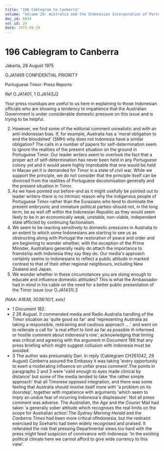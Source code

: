 ```yaml
---
title: "196 Cablegram to Canberra"
volume: "Volume 20: Australia and the Indonesian Incorporation of Portuguese Timor, 1974-1976"
doc_id: 8034
vol_id: 20
date: 1975-08-28
---
```


# 196 Cablegram to Canberra

Jakarta, 28 August 1975

O.JA1499 CONFIDENTIAL PRIORITY

Portuguese Timor: Press Reports

Ref O.JA1401, 1 O.JA143J2

Your press roundups are useful to us here in explaining to those Indonesian officials who are showing a tendency to impatience that the Australian Government is under considerable domestic pressure on this issue and is trying to be helpful.

  2. However, we find some of the editorial comment unrealistic and with an anti-Indonesian bias. If, for example, Australia has a 'moral obligation to end the bloodshed' (SMH) why does not Indonesia have a similar obligation? The calls in a number of papers for self-determination seem to ignore the realities of the present situation on the ground in Portuguese Timor. Our leader writers seem to overlook the fact that a proper act of self-determination has never been held in any Portuguese colony yet and it would seem highly improbable that one would be held in Macao yet it is demanded for Timor in a state of civil war. While we support the principle, we do not consider that the principle itself can be divorced from the realities of Portuguese decolonisation generally and the present situation in Timor.
  3. As we have pointed out before-and as it might usefully be pointed out to leader writers-there is no intrinsic reason why the indigenous people of Portuguese Timor-rather than the Eurasians who tend to dominate the present embryonic and immature political parties-should not, in the long term, be as well off within the Indonesian Republic as they would seem likely to be in an economically weak, unstable, non-viable, independent state afflicted by continuing factionalism.
  4. We seem to be reacting sensitively to domestic pressures in Australia to an extent to which some Indonesians are starting to see us as obstructing along with Portugal the restoration of peace and order and are beginning to wonder whether, with the exception of the Prime Minister, Australians generally really do attach the importance to friendship with Indonesia they say they do. Our media's approach certainly seems to Indonesians to reflect a public attitude in marked contrast to that of their other regional neighbours, including New Zealand and Japan.
  5. We wonder whether in these circumstances you are doing enough to educate and influence domestic attitudes? This is what the Ambassador had in mind in his cable on the need for a better public presentation of the Timor issue (our O.JA1431).3



_[NAA: A1838, 3038/10/1, xxix]_

  * 1 Document 182. 
  * 2 26 August. It commended media and Radio Australia handling of the Timor situation as 'quite good so far' and 'representing Australia as taking a responsible, restraining and cautious approach .. .' and went on to reiterate a call for 'a real effort to limit as far as possible ill-informed or hostile comment about Indonesia's role', acknowledging that timing was critical and agreeing with the argument in Document 186 that any press briefing which might suggest collusion with Indonesia must be avoided.
  * 3 The author was presumably Dan. In reply (Cablegram CH261042, 29 August) Canberra assured the Embassy it was taking 'every opportunity to exert a moderating influence on unfair press comment'.The points in paragraphs 2 and 3 were 'valid enough to eyes made clinical by distance' but some of the media tended to take 'the rather simple approach' that all Timorese opposed integration, and there was some feeling that Australia should involve itself more with 'a problem on its doorstep', together with impatience with arguments 'which seem to imply an undue fear of incurring Indonesia's displeasure'. Not all press comment was adverse. The _Australian_, the _Age_ and the _Courier_ Mail had taken 'a generally sober attitude which recognises the real limits on the scope for Australian action'.The _Sydney Morning Herald_ and the _Canberra Times_ had been more critical oflndonesia, but the restraint exercised by Soeharto had been widely recognised and praised. It reiterated the risk that pressing Departmental views too hard with the press might feed suspicion of connivance with Indonesia: 'In the existing political climate here we cannot afford to give wide currency to this view'.


